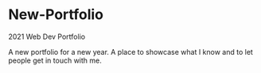 # New-Portfolio
2021 Web Dev Portfolio

A new portfolio for a new year. A place to showcase what I know and to let people get in touch with me. 
